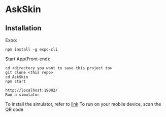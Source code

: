 # AskSkin


## Installation

Expo:  
```
npm install -g expo-cli
```

Start App(Front-end):
```
cd <directory you want to save this project to>
git clone <this repo>
cd AskSkin
npm start

http://localhost:19002/
Run a simulator
```

To install the simulator, refer to [link](https://reactnative.dev/docs/environment-setup)
To run on your mobile device, scan the QR code

